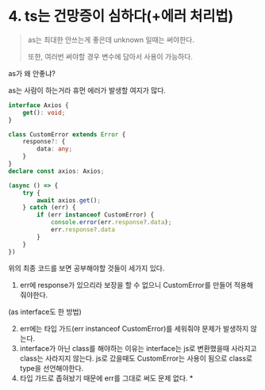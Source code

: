 # 4. ts는 건망증이 심하다(+에러 처리법)

> as는 최대한 안쓰는게 좋은데 unknown 일때는 써야한다.
>
> 또한, 여러번 써야할 경우 변수에 담아서 사용이 가능하다.



as가 왜 안좋냐?

as는 사람이 하는거라 휴먼 에러가 발생할 여지가 많다.



```typescript
interface Axios {
    get(): void;
}

class CustomError extends Error {
    response?: {
        data: any;
    }
}
declare const axios: Axios;

(async () => {
    try {
        await axios.get();
    } catch (err) {
        if (err instanceof CustomError) {
            console.error(err.response?.data);
            err.response?.data
        }
    }
})
```

위의 최종 코드를 보면 공부해야할 것들이 세가지 있다.



1. err에 response가 있으리라 보장을 할 수 없으니 CustomError를 만들어 적용해줘야한다.

(as interface도 한 방법)

2. err에는 타입 가드(err instanceof CustomError)를 세워줘야 문제가 발생하지 않는다.
3. interface가 아닌 class를 해야하는 이유는 interface는 js로 변환했을때 사라지고 class는 사라지지 않는다. js로 갔을때도 CustomError는 사용이 됨으로 class로 type을 선언해야한다.
4. 타입 가드로 좁혀놨기 때문에 err를 그대로 써도 문제 없다.
   *



